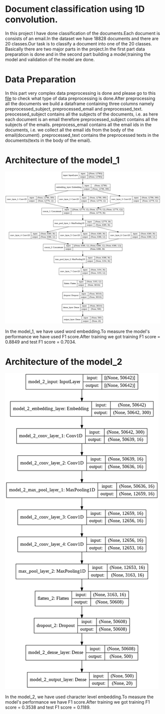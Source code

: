 # Document classification using 1D convolution.
In this project I have done classification of the documents.Each document is consists of an email.In the dataset we have 18828 documents and there are 20 classes.Our task is to classify a document into one of the 20 classes.
Basically there are two major parts in the project.In the first part data preparation is done and in the second part building a model,training the model and validation of the model are done.
# Data Preparation
In this part very complex data preprocessing is done and please go to this [file](https://github.com/sanjaybasak0/dc/blob/main/Text%20Classification%20Assignment.ipynb) to check what type of data preprocessing is done.After preprocessing all the documents we build a dataframe containing three columns namely preprocessed_subject, preprocessed_email and preprocessed_text. preocessed_subject contains all the subjects of the documents, i.e. as here each document is an email therefore preprocessed_subject contains all the subjects of the emails. preprocess_email contains all the email ids in the documents, i.e. we collect all the email ids from the body of the email(document). preprocessed_text contains the preprocessed texts in the documents(texts in the body of the email).

# Architecture of the model_1
![alt text](https://github.com/sanjaybasak0/images/blob/main/document_model_1.png)

In the model_1, we have used word embedding.To measure the model's performance we have used F1 score.After training we got training F1 score = 0.8849 and test F1 score = 0.7034.

# Architecture of the model_2
![alt text](https://github.com/sanjaybasak0/images/blob/main/document_model_2.png)

In the model_2, we have used character level embedding.To measure the model's performance we have F1 score.After training we got training F1 score = 0.3538 and test F1 score = 0.1189.

